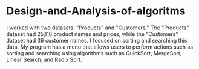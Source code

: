 # Design-and-Analysis-of-algoritms

I worked with two datasets: "Products" and "Customers." The "Products"
dataset had 25,118 product names and prices, while the "Customers" dataset had 36 customer
names. I focused on sorting and searching this data. My program has a menu that allows
users to perform actions such as sorting and searching using algorithms such as QuickSort,
MergeSort, Linear Search, and Radix Sort.
